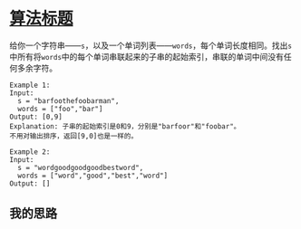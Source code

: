 # [算法标题](https://leetcode.com/problems/substring-with-concatenation-of-all-words/)

给你一个字符串——`s`，以及一个单词列表——`words`，每个单词长度相同。找出`s`中所有将`words`中的每个单词串联起来的子串的起始索引，串联的单词中间没有任何多余字符。
```
Example 1:
Input:
  s = "barfoothefoobarman",
  words = ["foo","bar"]
Output: [0,9]
Explanation: 子串的起始索引是0和9，分别是"barfoor"和"foobar"。
不用对输出排序，返回[9,0]也是一样的。

Example 2:
Input:
  s = "wordgoodgoodgoodbestword",
  words = ["word","good","best","word"]
Output: []
```

## 我的思路

